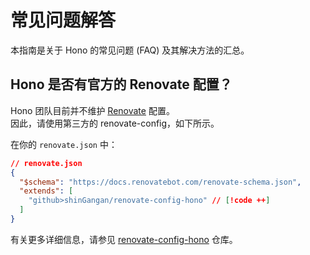 # 常见问题解答

本指南是关于 Hono 的常见问题 (FAQ) 及其解决方法的汇总。

## Hono 是否有官方的 Renovate 配置？

Hono 团队目前并不维护 [Renovate](https://github.com/renovatebot/renovate) 配置。  
因此，请使用第三方的 renovate-config，如下所示。

在你的 `renovate.json` 中：

```json
// renovate.json
{
  "$schema": "https://docs.renovatebot.com/renovate-schema.json",
  "extends": [
    "github>shinGangan/renovate-config-hono" // [!code ++]
  ]
}
```

有关更多详细信息，请参见 [renovate-config-hono](https://github.com/shinGangan/renovate-config-hono) 仓库。